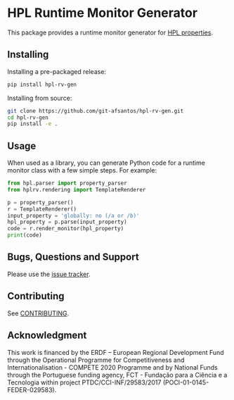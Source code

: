 # HPL Runtime Monitor Generator

This package provides a runtime monitor generator for [HPL properties](https://github.com/git-afsantos/hpl-specs/).

## Installing

Installing a pre-packaged release:

```bash
pip install hpl-rv-gen
```

Installing from source:

```bash
git clone https://github.com/git-afsantos/hpl-rv-gen.git
cd hpl-rv-gen
pip install -e .
```

## Usage

When used as a library, you can generate Python code for a runtime monitor class with a few simple steps.
For example:

```python
from hpl.parser import property_parser
from hplrv.rendering import TemplateRenderer

p = property_parser()
r = TemplateRenderer()
input_property = 'globally: no (/a or /b)'
hpl_property = p.parse(input_property)
code = r.render_monitor(hpl_property)
print(code)
```

## Bugs, Questions and Support

Please use the [issue tracker](https://github.com/git-afsantos/hpl-rv-gen/issues).

## Contributing

See [CONTRIBUTING](./CONTRIBUTING.md).

## Acknowledgment

This work is financed by the ERDF – European Regional Development Fund through the Operational Programme for Competitiveness and Internationalisation - COMPETE 2020 Programme and by National Funds through the Portuguese funding agency, FCT - Fundação para a Ciência e a Tecnologia within project PTDC/CCI-INF/29583/2017 (POCI-01-0145-FEDER-029583).

